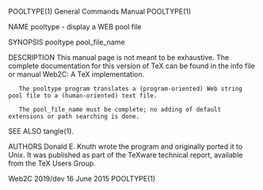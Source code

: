 POOLTYPE(1)                                                                      General Commands Manual                                                                      POOLTYPE(1)

NAME
       pooltype - display a WEB pool file

SYNOPSIS
       pooltype pool_file_name

DESCRIPTION
       This manual page is not meant to be exhaustive.  The complete documentation for this version of TeX can be found in the info file or manual Web2C: A TeX implementation.

       The pooltype program translates a (program-oriented) Web string pool file to a (human-oriented) text file.

       The pool_file_name must be complete; no adding of default extensions or path searching is done.

SEE ALSO
       tangle(1).

AUTHORS
       Donald E. Knuth wrote the program and originally ported it to Unix. It was published as part of the TeXware technical report, available from the TeX Users Group.

Web2C 2019/dev                                                                         16 June 2015                                                                           POOLTYPE(1)
